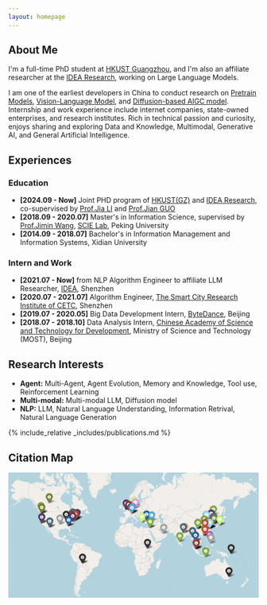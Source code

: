 ```yaml
---
layout: homepage
---
```


## About Me

I'm a full-time PhD student at [HKUST Guangzhou](https://www.hkust-gz.edu.cn/), and I'm also an affiliate researcher at the [IDEA Research](https://www.idea.edu.cn/), working on Large Language Models.
<!-- I am engaged in pre-trained large language model work, including LLM, Multimodal LLM, and Diffusion-based AIGC model.  -->
I am one of the earliest developers in China to conduct research on [Pretrain Models](https://huggingface.co/IDEA-CCNL), [Vision-Language Model](https://arxiv.org/abs/2310.08166), and [Diffusion-based AIGC model](https://huggingface.co/IDEA-CCNL/Taiyi-Stable-Diffusion-1B-Chinese-v0.1).
Internship and work experience include internet companies, state-owned enterprises, and research institutes. 
Rich in technical passion and curiosity, enjoys sharing and exploring Data and Knowledge, Multimodal, Generative AI, and General Artificial Intelligence.

## Experiences

### Education
- **[2024.09 - Now]** Joint PHD program of [HKUST(GZ)](https://www.hkust-gz.edu.cn/) and [IDEA Research](https://www.idea.edu.cn/), co-supervised by [Prof.Jia LI](https://sites.google.com/view/lijia) and [Prof.Jian GUO](https://www.idea.edu.cn/person/guojian/)
- **[2018.09 - 2020.07]** Master's in Information Science, supervised by [Prof.Jimin Wang](http://www.im.pku.edu.cn/szll/xxxwyjs/wjm/index.htm), [SCIE Lab](https://scie.pku.edu.cn/), Peking University
- **[2014.09 - 2018.07]** Bachelor's in Information Management and Information Systems, Xidian University

### Intern and Work
- **[2021.07 - Now]** from NLP Algorithm Engineer to affiliate LLM Researcher, [IDEA](https://www.idea.edu.cn/), Shenzhen
- **[2020.07 - 2021.07]** Algorithm Engineer, [The Smart City Research Institute of CETC](https://cetccity.cetc.com.cn/), Shenzhen
- **[2019.07 - 2020.05]** Big Data Development Intern, [ByteDance](https://www.bytedance.com), Beijing
- **[2018.07 - 2018.10]** Data Analysis Intern, [Chinese Academy of Science and Technology for Development](http://www.casted.org.cn/), Ministry of Science and Technology (MOST), Beijing


## Research Interests

<!-- - **FinAI:** FinLLM, Quant Trading -->
- **Agent:** Multi-Agent, Agent Evolution, Memory and Knowledge, Tool use, Reinforcement Learning
- **Multi-modal:** Multi-modal LLM, Diffusion model
- **NLP:** LLM, Natural Language Understanding, Information Retrival, Natural Language Generation

<!-- ## News

- **[Feb. 2020]** Our paper about incremental learning is accepted to CVPR 2020.
- **[Feb. 2020]** We will host the ACM Multimedia Asia 2020 conference in Singapore!
- **[Sept. 2019]** Our paper about few-shot learning is accepted to NeurIPS 2019.
- **[Mar. 2019]** Our paper about few-shot learning is accepted to CVPR 2019. -->

{% include_relative _includes/publications.md %}

## Citation Map
![](./assets/img/citation_map.png)

<!-- {% include_relative _includes/services.md %} -->
